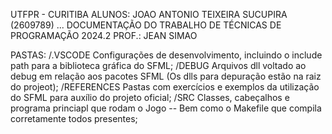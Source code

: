 UTFPR - CURITIBA
ALUNOS:
    JOAO ANTONIO TEIXEIRA SUCUPIRA (2609789)
    ...
DOCUMENTAÇÃO DO TRABALHO DE TÉCNICAS DE PROGRAMAÇÃO 2024.2
PROF.: JEAN SIMAO

PASTAS:
/.VSCODE
    Configurações de desenvolvimento, incluindo o include path para a biblioteca gráfica do SFML;
/DEBUG
    Arquivos dll voltado ao debug em relação aos pacotes SFML (Os dlls para depuração estão na raiz do projeot);
/REFERENCES
    Pastas com exercícios e exemplos da utilização do SFML para auxílio do projeto oficial;
/SRC
    Classes, cabeçalhos e programa princiapl que rodam o Jogo -- Bem como o Makefile que compila corretamente todos presentes;
